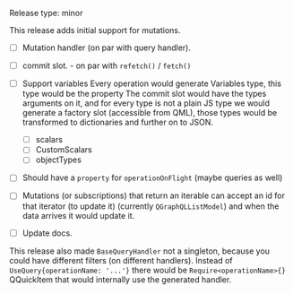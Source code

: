 Release type: minor

This release adds initial support for mutations.

- [ ] Mutation handler (on par with query handler).
- [ ] commit slot. - on par with `refetch()` / `fetch()`
- [ ] Support variables
Every operation would generate <OperationName>Variables type, this type would be the property
The commit slot would have the types arguments on it, and for every type is not a plain JS type
we would generate a factory slot (accessible from QML), those types would be transformed to dictionaries and further on to JSON.

  - [ ] scalars
  - [ ] CustomScalars
  - [ ] objectTypes
- [ ] Should have a `property` for `operationOnFlight` (maybe queries as well)
- [ ] Mutations (or subscriptions) that return an iterable can accept an id for that iterator (to update it) (currently `QGraphQLListModel`)
and when the data arrives it would update it.
- [ ] Update docs.


This release also made `BaseQueryHandler` not a singleton, because you could have different
filters (on different handlers). Instead of `UseQuery{operationName: '...'}`
there would be `Require<operationName>{}` QQuickItem that would internally use
the generated <operationName> handler.
